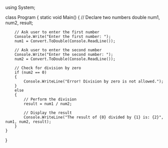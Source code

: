 using System;

class Program
{
    static void Main()
    {
        // Declare two numbers
        double num1, num2, result;

        // Ask user to enter the first number
        Console.Write("Enter the first number: ");
        num1 = Convert.ToDouble(Console.ReadLine());

        // Ask user to enter the second number
        Console.Write("Enter the second number: ");
        num2 = Convert.ToDouble(Console.ReadLine());

        // Check for division by zero
        if (num2 == 0)
        {
            Console.WriteLine("Error! Division by zero is not allowed.");
        }
        else
        {
            // Perform the division
            result = num1 / num2;

            // Display the result
            Console.WriteLine("The result of {0} divided by {1} is: {2}", num1, num2, result);
        }
    }
}
